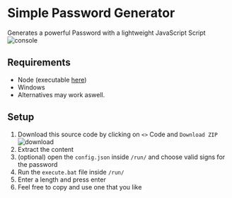 # Simple Password Generator
Generates a powerful Password with a lightweight JavaScript Script\
![console](https://github.com/ItsLeMax/Simple-Password-Generator/assets/80857459/4bd9dbf8-cf0f-47c3-b23f-12632864f78e)

## Requirements
- Node (executable [here](https://nodejs.org/en/download/))
- Windows
- Alternatives may work aswell.

## Setup
1. Download this source code by clicking on `<>` Code and `Download ZIP`\
![download](https://github.com/ItsLeMax/Simple-Password-Generator/assets/80857459/3ca81cf2-d988-43ec-98d3-1f9de159dda7)
2. Extract the content
3. (optional) open the `config.json` inside `/run/` and choose valid signs for the password
4. Run the `execute.bat` file inside `/run/`
5. Enter a length and press enter
6. Feel free to copy and use one that you like